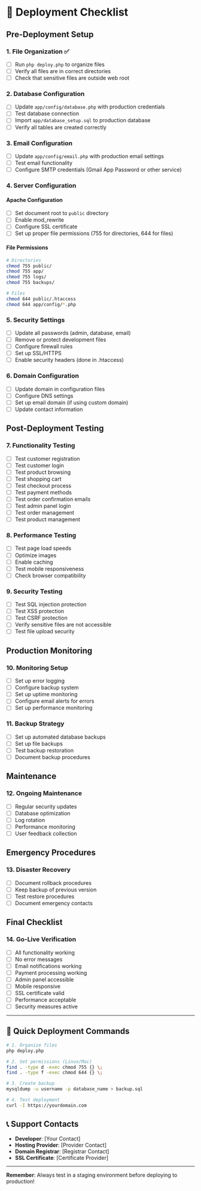 # 🚀 Deployment Checklist

## Pre-Deployment Setup

### 1. **File Organization** ✅
- [ ] Run `php deploy.php` to organize files
- [ ] Verify all files are in correct directories
- [ ] Check that sensitive files are outside web root

### 2. **Database Configuration**
- [ ] Update `app/config/database.php` with production credentials
- [ ] Test database connection
- [ ] Import `app/database_setup.sql` to production database
- [ ] Verify all tables are created correctly

### 3. **Email Configuration**
- [ ] Update `app/config/email.php` with production email settings
- [ ] Test email functionality
- [ ] Configure SMTP credentials (Gmail App Password or other service)

### 4. **Server Configuration**

#### Apache Configuration
- [ ] Set document root to `public` directory
- [ ] Enable mod_rewrite
- [ ] Configure SSL certificate
- [ ] Set up proper file permissions (755 for directories, 644 for files)

#### File Permissions
```bash
# Directories
chmod 755 public/
chmod 755 app/
chmod 755 logs/
chmod 755 backups/

# Files
chmod 644 public/.htaccess
chmod 644 app/config/*.php
```

### 5. **Security Settings**
- [ ] Update all passwords (admin, database, email)
- [ ] Remove or protect development files
- [ ] Configure firewall rules
- [ ] Set up SSL/HTTPS
- [ ] Enable security headers (done in .htaccess)

### 6. **Domain Configuration**
- [ ] Update domain in configuration files
- [ ] Configure DNS settings
- [ ] Set up email domain (if using custom domain)
- [ ] Update contact information

## Post-Deployment Testing

### 7. **Functionality Testing**
- [ ] Test customer registration
- [ ] Test customer login
- [ ] Test product browsing
- [ ] Test shopping cart
- [ ] Test checkout process
- [ ] Test payment methods
- [ ] Test order confirmation emails
- [ ] Test admin panel login
- [ ] Test order management
- [ ] Test product management

### 8. **Performance Testing**
- [ ] Test page load speeds
- [ ] Optimize images
- [ ] Enable caching
- [ ] Test mobile responsiveness
- [ ] Check browser compatibility

### 9. **Security Testing**
- [ ] Test SQL injection protection
- [ ] Test XSS protection
- [ ] Test CSRF protection
- [ ] Verify sensitive files are not accessible
- [ ] Test file upload security

## Production Monitoring

### 10. **Monitoring Setup**
- [ ] Set up error logging
- [ ] Configure backup system
- [ ] Set up uptime monitoring
- [ ] Configure email alerts for errors
- [ ] Set up performance monitoring

### 11. **Backup Strategy**
- [ ] Set up automated database backups
- [ ] Set up file backups
- [ ] Test backup restoration
- [ ] Document backup procedures

## Maintenance

### 12. **Ongoing Maintenance**
- [ ] Regular security updates
- [ ] Database optimization
- [ ] Log rotation
- [ ] Performance monitoring
- [ ] User feedback collection

## Emergency Procedures

### 13. **Disaster Recovery**
- [ ] Document rollback procedures
- [ ] Keep backup of previous version
- [ ] Test restore procedures
- [ ] Document emergency contacts

## Final Checklist

### 14. **Go-Live Verification**
- [ ] All functionality working
- [ ] No error messages
- [ ] Email notifications working
- [ ] Payment processing working
- [ ] Admin panel accessible
- [ ] Mobile responsive
- [ ] SSL certificate valid
- [ ] Performance acceptable
- [ ] Security measures active

---

## 🎯 Quick Deployment Commands

```bash
# 1. Organize files
php deploy.php

# 2. Set permissions (Linux/Mac)
find . -type d -exec chmod 755 {} \;
find . -type f -exec chmod 644 {} \;

# 3. Create backup
mysqldump -u username -p database_name > backup.sql

# 4. Test deployment
curl -I https://yourdomain.com
```

## 📞 Support Contacts

- **Developer**: [Your Contact]
- **Hosting Provider**: [Provider Contact]
- **Domain Registrar**: [Registrar Contact]
- **SSL Certificate**: [Certificate Provider]

---

**Remember**: Always test in a staging environment before deploying to production! 
